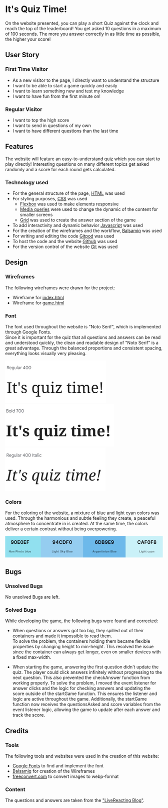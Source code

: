 # It's Quiz Time!
On the website presented, you can play a short Quiz against the clock and reach the top of the leaderboard! You get asked 10 questions in a maximum of 100 seconds. The more you answer correctly in as little time as possible, the higher your score!

## User Story
### First Time Visitor
- As a new visitor to the page, I directly want to understand the structure
- I want to be able to start a game quickly and easily
- I want to learn something new and test my knowledge
- I want to have fun from the first minute on!

### Regular Visitor
- I want to top the high score
- I want to send in questions of my own
- I want to have different questions than the last time

## Features
The website will feature an easy-to-understand quiz which you can start to play directly! Interesting questions on many different topics get asked randomly and a score for each round gets calculated.

### Technology used
- For the general structure of the page, [HTML](https://www.w3schools.com/html/) was used
- For styling purposes, [CSS](https://www.w3schools.com/html/html_css.asp) was used
    - [Flexbox](https://www.w3schools.com/css/css3_flexbox.asp) was used to make elements responsive
    - [Media queries](https://www.w3schools.com/css/css3_mediaqueries.asp) were used to change the dynamic of the content for smaller screens
    - [Grid](https://www.w3schools.com/css/css_grid.asp) was used to create the answer section of the game
- To add interactivity and dynamic behavior [Javascript](https://www.w3schools.com/js/) was used
- For the creation of the wireframes and the workflow, [Balsamiq](https://balsamiq.com/) was used
- For writing and editing the code [Gitpod](https://www.gitpod.io/) was used
- To host the code and the website [Github](https://github.com/) was used
- For the version control of the website [Git](https://git-scm.com/) was used

## Design
### Wireframes
The following wireframes were drawn for the project:
- Wireframe for [index.html](documentation/index.webp)
- Wireframe for [game.html](documentation/game.webp)

### Font
The font used throughout the website is "Noto Serif", which is implemented through Google Fonts.  
Since it is important for the quiz that all questions and answers can be read and understood quickly, the clean and readable design of "Noto Serif" is a great advantage. Through the balanced proportions and consistent spacing, everything looks visually very pleasing.

![Image of the font in regular](documentation/font-regular.webp)
![Image of the font in bold](documentation/font-bold.webp)
![Image of the font in italic](documentation/font-italic.webp)

### Colors
For the coloring of the website, a mixture of blue and light cyan colors was used. Through the harmonious and subtle feeling they create, a peaceful atmosphere to concentrate in is created. At the same time, the colors deliver a certain contrast without being overpowering.

![Image of the color palette used](documentation/colors.webp)

## Bugs
### Unsolved Bugs
No unsolved Bugs are left.

### Solved Bugs
While developing the game, the following bugs were found and corrected:
- When questions or answers got too big, they spilled out of their containers and made it impossible to read them.  
To solve the problem, the containers holding them became flexible properties by changing height to min-height. This resolved the issue since the container can always get longer, even on smaller devices with a fixed max-width.

- When starting the game, answering the first question didn't update the quiz. The player could click answers infinitely without progressing to the next question. This also prevented the checkAnswer function from working properly.
To solve the problem, I moved the event listener for answer clicks and the logic for checking answers and updating the score outside of the startGame function. This ensures the listener and logic are active throughout the game. Additionally, the startGame function now receives the questionsAsked and score variables from the event listener logic, allowing the game to update after each answer and track the score.

## Credits
### Tools
The following tools and websites were used in the creation of this website:
- [Google Fonts](https://fonts.google.com/) to find and implement the font
- [Balsamiq](https://balsamiq.com/) for creation of the Wireframes
- [freeconvert.com](https://www.freeconvert.com/de/webp-converter) to convert images to webp-format

### Content
The questions and answers are taken from the ["LiveReacting Blog"](https://blog.livereacting.com/100-fun-general-knowledge-quiz-questions-2024/).